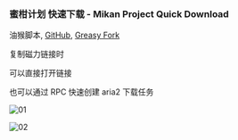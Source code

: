 ### 蜜柑计划 快速下载 - Mikan Project Quick Download

油猴脚本, [GitHub](https://github.com/ewigl/mpqd), [Greasy Fork](https://greasyfork.org/zh-CN/scripts/481873-%E8%9C%9C%E6%9F%91%E8%AE%A1%E5%88%92-%E5%BF%AB%E9%80%9F%E4%B8%8B%E8%BD%BD-mikan-project-quick-download)

复制磁力链接时

可以直接打开链接

也可以通过 RPC 快速创建 aria2 下载任务

![01](https://raw.githubusercontent.com/ewigl/mpqd/main/images/01.jpg)

![02](https://raw.githubusercontent.com/ewigl/mpqd/main/images/02.jpg)
